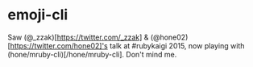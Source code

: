 # emoji-cli

Saw (@_zzak)[https://twitter.com/_zzak] & (@hone02)[https://twitter.com/hone02]'s talk at #rubykaigi 2015, now playing with (hone/mruby-cli)[/hone/mruby-cli]. Don't mind me.

